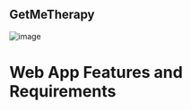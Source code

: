 ## GetMeTherapy
![image](https://github.com/user-attachments/assets/1d5ed9fc-a31b-4a79-af0c-9dcf46210405)
# Web App Features and Requirements


 
 
